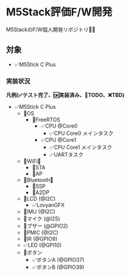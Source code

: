 # M5Stack評価F/W開発
M5StackのF/W個人開発リポジトリ👩‍💻

## 対象
- ✅M5Stick C Plus

### 実装状況
**凡例(✅テスト完了、🆗実装済み、🚩TODO、❌TBD)**

- ✅M5Stick C Plus
  - 📍OS
    - 📍FreeRTOS
      - ✅CPU @Core0
        - ✅CPU Core0 メインタスク
      - ✅CPU @Core1
        - ✅CPU Core1 メインタスク
        - ✅UARTタスク
  - 📍WiFi🛜
    - 🚩STA
    - 🚩AP
  - 📍Bluetooth🛜
    - 🚩SSP
    - 🚩A2DP
  - 🚩LCD (@I2C)
    - ✅LovyanGFX
  - 🚩IMU (@I2C)
  - 🚩マイク (@I2S)
  - 🚩ブザー (@GPIO2)
  - 🚩PMIC (@I2C)
  - 🚩IR (@GPIO9)
  - ✅LED (@GPI10)
  - 📍ボタン
    - ✅ボタンA (@GPIO37)
    - ✅ボタンB (@GPIO39)